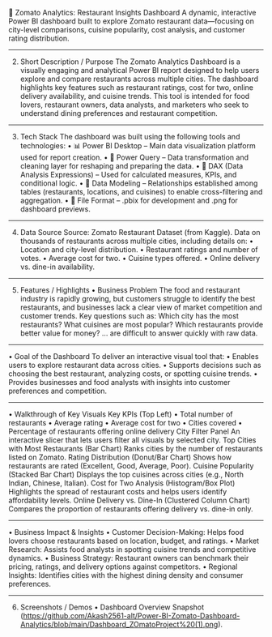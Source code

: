 🍴 Zomato Analytics: Restaurant Insights Dashboard
A dynamic, interactive Power BI dashboard built to explore Zomato restaurant data—focusing on city-level comparisons, cuisine popularity, cost analysis, and customer rating distribution.
________________________________________
2. Short Description / Purpose
The Zomato Analytics Dashboard is a visually engaging and analytical Power BI report designed to help users explore and compare restaurants across multiple cities. The dashboard highlights key features such as restaurant ratings, cost for two, online delivery availability, and cuisine trends. This tool is intended for food lovers, restaurant owners, data analysts, and marketers who seek to understand dining preferences and restaurant competition.
________________________________________
3. Tech Stack
The dashboard was built using the following tools and technologies:
• 📊 Power BI Desktop – Main data visualization platform used for report creation.
• 📂 Power Query – Data transformation and cleaning layer for reshaping and preparing the data.
• 🧠 DAX (Data Analysis Expressions) – Used for calculated measures, KPIs, and conditional logic.
• 📝 Data Modeling – Relationships established among tables (restaurants, locations, and cuisines) to enable cross-filtering and aggregation.
• 📁 File Format – .pbix for development and .png for dashboard previews.
________________________________________
4. Data Source
Source: Zomato Restaurant Dataset (from Kaggle).
Data on thousands of restaurants across multiple cities, including details on:
•	Location and city-level distribution.
•	Restaurant ratings and number of votes.
•	Average cost for two.
•	Cuisine types offered.
•	Online delivery vs. dine-in availability.
________________________________________
5. Features / Highlights
• Business Problem
The food and restaurant industry is rapidly growing, but customers struggle to identify the best restaurants, and businesses lack a clear view of market competition and customer trends.
Key questions such as: Which city has the most restaurants? What cuisines are most popular? Which restaurants provide better value for money? … are difficult to answer quickly with raw data.
________________________________________
• Goal of the Dashboard
To deliver an interactive visual tool that:
•	Enables users to explore restaurant data across cities.
•	Supports decisions such as choosing the best restaurant, analyzing costs, or spotting cuisine trends.
•	Provides businesses and food analysts with insights into customer preferences and competition.
________________________________________
• Walkthrough of Key Visuals
Key KPIs (Top Left)
•	Total number of restaurants
•	Average rating
•	Average cost for two
•	Cities covered
•	Percentage of restaurants offering online delivery
City Filter Panel
An interactive slicer that lets users filter all visuals by selected city.
Top Cities with Most Restaurants (Bar Chart)
Ranks cities by the number of restaurants listed on Zomato.
Rating Distribution (Donut/Bar Chart)
Shows how restaurants are rated (Excellent, Good, Average, Poor).
Cuisine Popularity (Stacked Bar Chart)
Displays the top cuisines across cities (e.g., North Indian, Chinese, Italian).
Cost for Two Analysis (Histogram/Box Plot)
Highlights the spread of restaurant costs and helps users identify affordability levels.
Online Delivery vs. Dine-In (Clustered Column Chart)
Compares the proportion of restaurants offering delivery vs. dine-in only.
________________________________________
• Business Impact & Insights
•	Customer Decision-Making: Helps food lovers choose restaurants based on location, budget, and ratings.
•	Market Research: Assists food analysts in spotting cuisine trends and competitive dynamics.
•	Business Strategy: Restaurant owners can benchmark their pricing, ratings, and delivery options against competitors.
•	Regional Insights: Identifies cities with the highest dining density and consumer preferences.
________________________________________
6. Screenshots / Demos
•	Dashboard Overview Snapshot (https://github.com/Akash2561-alt/Power-BI-Zomato-Dashboard-Analytics/blob/main/Dashboard_ZOmatoProject%20(1).png).


